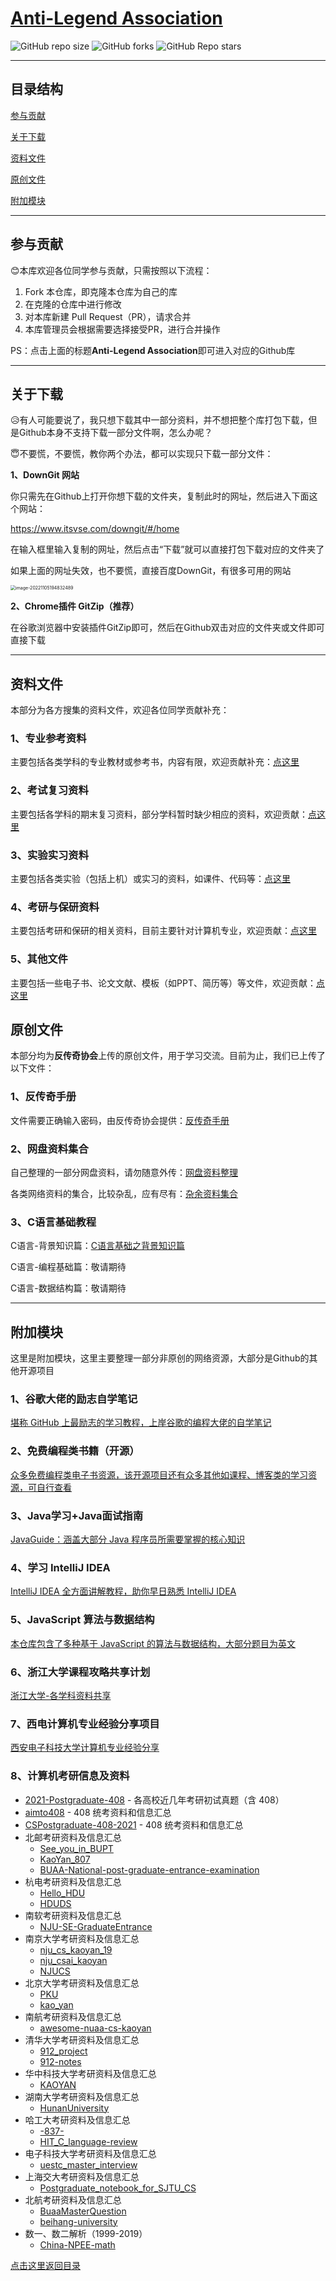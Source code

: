 # [Anti-Legend Association](https://github.com/GageRain/Anti-Legend.git)

![GitHub repo size](https://img.shields.io/github/repo-size/GageRain/Anti-Legend)      ![GitHub forks](https://img.shields.io/github/forks/GageRain/Anti-Legend?style=social)       ![GitHub Repo stars](https://img.shields.io/github/stars/GageRain/Anti-Legend?style=social)

---

## **目录结构**

[参与贡献](#参与贡献)

[关于下载](#关于下载)

[资料文件](#资料文件)

[原创文件](#原创文件)

[附加模块](#附加模块)

---

## 参与贡献

:blush:本库欢迎各位同学参与贡献，只需按照以下流程：

1. Fork 本仓库，即克隆本仓库为自己的库
2. 在克隆的仓库中进行修改
3. 对本库新建 Pull Request（PR），请求合并
4. 本库管理员会根据需要选择接受PR，进行合并操作

PS：点击上面的标题**Anti-Legend Association**即可进入对应的Github库

---

## 关于下载

:disappointed_relieved:有人可能要说了，我只想下载其中一部分资料，并不想把整个库打包下载，但是Github本身不支持下载一部分文件啊，怎么办呢？

:innocent:不要慌，不要慌，教你两个办法，都可以实现只下载一部分文件：

**1、DownGit 网站**

你只需先在Github上打开你想下载的文件夹，复制此时的网址，然后进入下面这个网站：

https://www.itsvse.com/downgit/#/home

在输入框里输入复制的网址，然后点击“下载”就可以直接打包下载对应的文件夹了

如果上面的网址失效，也不要慌，直接百度DownGit，有很多可用的网站

 <img src="https://my-typora-image-host.oss-cn-hangzhou.aliyuncs.com//img/image-20221105194832489.png" alt="image-20221105194832489" style="zoom: 50%;" />

**2、Chrome插件 GitZip（推荐）** 

在谷歌浏览器中安装插件GitZip即可，然后在Github双击对应的文件夹或文件即可直接下载

---

## 资料文件

本部分为各方搜集的资料文件，欢迎各位同学贡献补充：

### 1、专业参考资料

主要包括各类学科的专业教材或参考书，内容有限，欢迎贡献补充：[点这里](https://github.com/GageRain/Anti-Legend/tree/main/%E6%95%99%E6%9D%90%E4%B8%8E%E5%8F%82%E8%80%83%E8%B5%84%E6%96%99)

### 2、考试复习资料

主要包括各学科的期末复习资料，部分学科暂时缺少相应的资料，欢迎贡献：[点这里](https://github.com/GageRain/Anti-Legend/tree/main/%E6%95%99%E6%9D%90%E4%B8%8E%E5%8F%82%E8%80%83%E8%B5%84%E6%96%99)

### 3、实验实习资料

主要包括各类实验（包括上机）或实习的资料，如课件、代码等：[点这里](https://github.com/GageRain/Anti-Legend/tree/main/%E5%AE%9E%E9%AA%8C%E5%AE%9E%E4%B9%A0%E8%B5%84%E6%96%99)

### 4、考研与保研资料

主要包括考研和保研的相关资料，目前主要针对计算机专业，欢迎贡献：[点这里](https://github.com/GageRain/Anti-Legend/tree/main/%E8%80%83%E7%A0%94%E4%B8%8E%E4%BF%9D%E7%A0%94)

### 5、其他文件

主要包括一些电子书、论文文献、模板（如PPT、简历等）等文件，欢迎贡献：[点这里](https://github.com/GageRain/Anti-Legend/tree/main/%E5%85%B6%E4%BB%96%E6%96%87%E4%BB%B6)

## 原创文件

本部分均为**反传奇协会**上传的原创文件，用于学习交流。目前为止，我们已上传了以下文件：


### 1、反传奇手册

文件需要正确输入密码，由反传奇协会提供：[反传奇手册](https://gagerain.github.io/Anti-Legend/AntiLegend.html)

### 2、网盘资料集合

自己整理的一部分网盘资料，请勿随意外传：[网盘资料整理](https://gagerain.github.io/Anti-Legend/NetDisk.html)

各类网络资料的集合，比较杂乱，应有尽有：[杂余资料集合](https://gagerain.github.io/Anti-Legend/ManyResources.html)

### 3、C语言基础教程

C语言-背景知识篇：[C语言基础之背景知识篇](https://gagerain.github.io/Anti-Legend/C-Tutor-One.html)

C语言-编程基础篇：敬请期待

C语言-数据结构篇：敬请期待

---

## 附加模块

这里是附加模块，这里主要整理一部分非原创的网络资源，大部分是Github的其他开源项目

### 1、谷歌大佬的励志自学笔记

[堪称 GitHub 上最励志的学习教程，上岸谷歌的编程大佬的自学笔记](https://github.com/jwasham/coding-interview-university/blob/main/translations/README-cn.md)

### 2、免费编程类书籍（开源）

[众多免费编程类电子书资源，该开源项目还有众多其他如课程、博客类的学习资源，可自行查看](https://github.com/EbookFoundation/free-programming-books/blob/main/books/free-programming-books-zh.md)

### 3、Java学习+Java面试指南

[JavaGuide：涵盖大部分 Java 程序员所需要掌握的核心知识](https://javaguide.cn/)

### 4、学习 IntelliJ IDEA

[IntelliJ IDEA 全方面讲解教程，助你早日熟悉 IntelliJ IDEA](https://cdk8s.gitbook.io/github/)

### 5、JavaScript 算法与数据结构

[本仓库包含了多种基于 JavaScript 的算法与数据结构，大部分题目为英文](https://github.com/trekhleb/javascript-algorithms/blob/master/README.zh-CN.md)

### 6、浙江大学课程攻略共享计划

[浙江大学-各学科资料共享](https://github.com/QSCTech/zju-icicles)

### 7、西电计算机专业经验分享项目

[西安电子科技大学计算机专业经验分享](https://github.com/baolintian/XDU_CS_Learning.git)

### 8、计算机考研信息及资料

- [2021-Postgraduate-408](https://github.com/hao14293/2021-Postgraduate-408) - 各高校近几年考研初试真题（含 408）
- [aimto408](https://github.com/xiaolei565/aimto408) -  408 统考资料和信息汇总
- [CSPostgraduate-408-2021](https://github.com/KimYangOfCat/CSPostgraduate-408-2021) - 408 统考资料和信息汇总
- 北邮考研资料及信息汇总
  - [See_you_in_BUPT](https://github.com/ningzimu/See_you_in_BUPT) 
  - [KaoYan_807](https://github.com/ImportMengjie/KaoYan_807) 
  - [BUAA-National-post-graduate-entrance-examination](https://github.com/Rvien/BUAA-National-post-graduate-entrance-examination) 
- 杭电考研资料及信息汇总
  - [Hello_HDU](https://github.com/ztygalaxy/Hello_HDU) 
  - [HDUDS](https://github.com/lambdacat94/HDUDS) 
- 南软考研资料及信息汇总
  - [NJU-SE-GraduateEntrance](https://github.com/staresgroup/NJU-SE-GraduateEntrance)
- 南京大学考研资料及信息汇总
  - [nju_cs_kaoyan_19](https://github.com/ThyrixYang/nju_cs_kaoyan_19)
  - [nju_csai_kaoyan](https://github.com/nju-kaoyan/nju_csai_kaoyan)
  - [NJUCS](https://github.com/JackeyLea/NJUCS)
- 北京大学考研资料及信息汇总
  - [PKU](https://github.com/wenyiyi/PKU)
  - [kao_yan](https://github.com/sdmengxiangyu/kao_yan)
- 南航考研资料及信息汇总
  - [awesome-nuaa-cs-kaoyan](https://github.com/nuaa-cs-kaoyan/awesome-nuaa-cs-kaoyan)
- 清华大学考研资料及信息汇总
  - [912_project](https://github.com/stellarkey/912_project)
  - [912-notes](https://github.com/xUhEngwAng/912-notes)
- 华中科技大学考研资料及信息汇总
  - [KAOYAN](https://github.com/janglucky/KAOYAN)
- 湖南大学考研资料及信息汇总
  - [HunanUniversity](https://github.com/ZSCDumin/HunanUniversity)
- 哈工大考研资料及信息汇总
  - [-837-](https://github.com/guoJohnny/-837-)
  - [HIT_C_language-review](https://github.com/hakulamtta/HIT-C-language-review)
- 电子科技大学考研资料及信息汇总
  - [uestc_master_interview](https://github.com/Leslan/uestc_master_interview)
- 上海交大考研资料及信息汇总
  - [Postgraduate_notebook_for_SJTU_CS](https://github.com/zakiso/Postgraduate_notebook_for_SJTU_CS)
- 北航考研资料及信息汇总
  - [BuaaMasterQuestion](https://github.com/finlay-liu/BuaaMasterQuestion)
  - [beihang-university](https://github.com/chengyong1/beihang-university)
- 数一、数二解析（1999-2019）
  - [China-NPEE-math](https://github.com/fjh1997/China-NPEE-math)



[点击这里返回目录](#目录结构)
